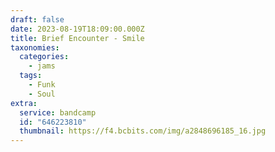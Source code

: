 ```yaml
---
draft: false
date: 2023-08-19T18:09:00.000Z
title: Brief Encounter - Smile
taxonomies:
  categories:
    - jams
  tags:
    - Funk
    - Soul
extra:
  service: bandcamp
  id: "646223810"
  thumbnail: https://f4.bcbits.com/img/a2848696185_16.jpg
---
```

